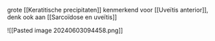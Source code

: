 grote [[Keratitische precipitaten]]
kenmerkend voor [[Uveïtis anterior]], denk ook aan [[Sarcoïdose en uveïtis]]

![[Pasted image 20240603094458.png]]